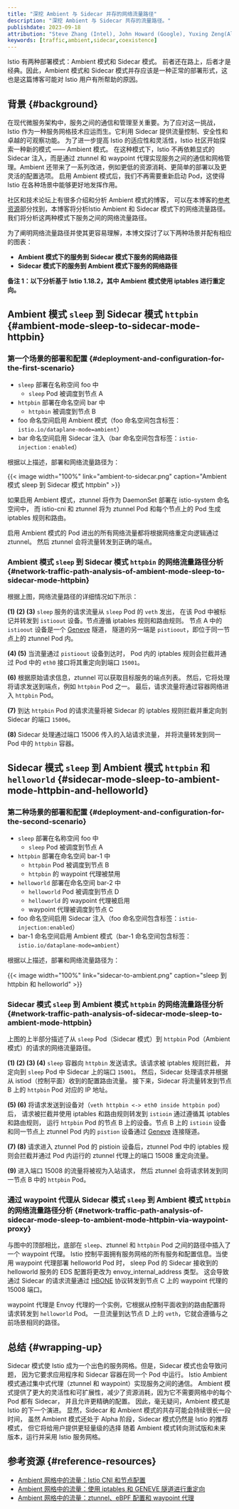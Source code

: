 ```yaml
---
title: "深挖 Ambient 与 Sidecar 并存的网络流量路径"
description: "深挖 Ambient 与 Sidecar 共存的流量路径。"
publishdate: 2023-09-18
attribution: "Steve Zhang (Intel), John Howard (Google), Yuxing Zeng(Alibaba), Peter Jausovec(Solo.io); Translated by Wilson Wu (DaoCloud)"
keywords: [traffic,ambient,sidecar,coexistence]
---
```


Istio 有两种部署模式：Ambient 模式和 Sidecar 模式。
前者还在路上，后者才是经典。因此，Ambient 模式和 Sidecar
模式并存应该是一种正常的部署形式，这也是这篇博客可能对 Istio 用户有所帮助的原因。

## 背景 {#background}

在现代微服务架构中，服务之间的通信和管理至关重要。为了应对这一挑战，
Istio 作为一种服务网格技术应运而生。它利用 Sidecar 提供流量控制、安全性和卓越的可观察功能。
为了进一步提高 Istio 的适应性和灵活性，Istio 社区开始探索一种新的模式 —— Ambient 模式。
在这种模式下，Istio 不再依赖显式的 Sidecar 注入，而是通过 ztunnel 和 waypoint
代理实现服务之间的通信和网格管理。Ambient 还带来了一系列改进，例如更低的资源消耗、更简单的部署以及更灵活的配置选项。
启用 Ambient 模式后，我们不再需要重新启动 Pod，这使得 Istio 在各种场景中能够更好地发挥作用。

社区和技术论坛上有很多介绍和分析 Ambient 模式的博客，
可以在本博客的[参考资源](#reference-resources)部分找到，本博客将分析Istio Ambient 和 Sidecar 模式下的网络流量路径。
我们将分析这两种模式下服务之间的网络流量路径。

为了阐明网络流量路径并使其更容易理解，本博文探讨了以下两种场景并配有相应的图表：

- **Ambient 模式下的服务到 Sidecar 模式下服务的网络路径**
- **Sidecar 模式下的服务到 Ambient 模式下服务的网络路径**

**备注 1：以下分析基于 Istio 1.18.2，其中 Ambient 模式使用 iptables 进行重定向。**

## Ambient 模式 `sleep` 到 Sidecar 模式 `httpbin` {#ambient-mode-sleep-to-sidecar-mode-httpbin}

### 第一个场景的部署和配置 {#deployment-and-configuration-for-the-first-scenario}

- `sleep` 部署在名称空间 foo 中
    - `sleep` Pod 被调度到节点 A
- `httpbin` 部署在命名空间 bar 中
    - `httpbin` 被调度到节点 B
- foo 命名空间启用 Ambient 模式（foo 命名空间包含标签：`istio.io/dataplane-mode=ambient`）
- bar 命名空间启用 Sidecar 注入（bar 命名空间包含标签：`istio-injection：enabled`）

根据以上描述，部署和网络流量路径为：

{{< image width="100%"
    link="ambient-to-sidecar.png"
    caption="Ambient 模式 sleep 到 Sidecar 模式 httpbin"
    >}}

如果启用 Ambient 模式，ztunnel 将作为 DaemonSet 部署在 istio-system 命名空间中，
而 istio-cni 和 ztunnel 将为 ztunnel Pod 和每个节点上的 Pod 生成 iptables 规则和路由。

启用 Ambient 模式的 Pod 进出的所有网络流量都将根据网络重定向逻辑通过 ztunnel。
然后 ztunnel 会将流量转发到正确的端点。

### Ambient 模式 `sleep` 到 Sidecar 模式 `httpbin` 的网络流量路径分析 {#network-traffic-path-analysis-of-ambient-mode-sleep-to-sidecar-mode-httpbin}

根据上图，网络流量路径的详细情况如下所示：

**(1) (2) (3)** `sleep` 服务的请求流量从 `sleep` Pod 的 `veth` 发出，
在该 Pod 中被标记并转发到 `istioout` 设备。节点遵循 iptables 规则和路由规则。
节点 A 中的 `istioout` 设备是一个 [Geneve](https://www.rfc-editor.org/rfc/rfc8926.html) 隧道，
隧道的另一端是 `pistioout`，即位于同一节点上的 ztunnel Pod 内。

**(4) (5)** 当流量通过 `pistioout` 设备到达时，
Pod 内的 iptables 规则会拦截并通过 Pod 中的 `eth0` 接口将其重定向到端口 `15001`。

**(6)** 根据原始请求信息，ztunnel 可以获取目标服务的端点列表。
然后，它将处理将请求发送到端点，例如 `httpbin` Pod 之一。
最后，请求流量将通过容器网络进入 `httpbin` Pod。

**(7)** 到达 `httpbin` Pod 的请求流量将被 Sidecar 的 iptables
规则拦截并重定向到 Sidecar 的端口 `15006`。

**(8)** Sidecar 处理通过端口 15006 传入的入站请求流量，
并将流量转发到同一 Pod 中的 `httpbin` 容器。

## Sidecar 模式 `sleep` 到 Ambient 模式 `httpbin` 和 `helloworld` {#sidecar-mode-sleep-to-ambient-mode-httpbin-and-helloworld}

### 第二种场景的部署和配置 {#deployment-and-configuration-for-the-second-scenario}

- `sleep` 部署在名称空间 foo 中
    - `sleep` Pod 被调度到节点 A
- `httpbin` 部署在命名空间 bar-1 中
    - `httpbin` Pod 被调度到节点 B
    - `httpbin` 的 waypoint 代理被禁用
- `helloworld` 部署在命名空间 bar-2 中
    - `helloworld` Pod 被调度到节点 D
    - `helloworld` 的 waypoint 代理被启用
    - waypoint 代理被调度到节点 C
- foo 命名空间启用 Sidecar 注入（foo 命名空间包含标签：`istio-injection:enabled`）
- bar-1 命名空间启用 Ambient 模式（bar-1 命名空间包含标签：`istio.io/dataplane-mode=ambient`）

根据以上描述，部署和网络流量路径为：

{{< image width="100%"
    link="sidecar-to-ambient.png"
    caption="sleep 到 httpbin 和 helloworld"
    >}}

### Sidecar 模式 `sleep` 到 Ambient 模式 `httpbin` 的网络流量路径分析 {#network-traffic-path-analysis-of-sidecar-mode-sleep-to-ambient-mode-httpbin}

上图的上半部分描述了从 `sleep` Pod（Sidecar 模式）到 `httpbin` Pod（Ambient 模式）的请求的网络流量路径。

**(1) (2) (3) (4)** `sleep` 容器向 `httpbin` 发送请求。该请求被 iptables 规则拦截，
并定向到 `sleep` Pod 中 Sidecar 上的端口 `15001`。
然后，Sidecar 处理请求并根据从 istiod（控制平面）收到的配置路由流量。
接下来，Sidecar 将流量转发到节点 B 上的 `httpbin` Pod 对应的 IP 地址。

**(5) (6)** 将请求发送到设备对（`veth httpbin <-> eth0 inside httpbin pod`）后，
请求被拦截并使用 iptables 和路由规则转发到 `istioin` 通过遵循其 iptables 和路由规则，
运行 `httpbin` Pod 的节点 B 上的设备。节点 B 上的 `istioin` 设备和同一节点上
ztunnel Pod 内的 `pistion` 设备通过 [Geneve](https://www.rfc-editor.org/rfc/rfc8926.html) 连接隧道。

**(7) (8)** 请求进入 ztunnel Pod 的 pistioin 设备后，ztunnel Pod 中的 iptables
规则会拦截并通过 Pod 内运行的 ztunnel 代理上的端口 15008 重定向流量。

**(9)** 进入端口 15008 的流量将被视为入站请求，
然后 ztunnel 会将请求转发到同一节点 B 中的 `httpbin` Pod。

### 通过 waypoint 代理从 Sidecar 模式 `sleep` 到 Ambient 模式 `httpbin` 的网络流量路径分析 {#network-traffic-path-analysis-of-sidecar-mode-sleep-to-ambient-mode-httpbin-via-waypoint-proxy}

与图中的顶部相比，底部在 `sleep`、ztunnel 和 `httpbin` Pod 之间的路径中插入了一个 waypoint 代理。
Istio 控制平面拥有服务网格的所有服务和配置信息。当使用 waypoint 代理部署 helloworld Pod 时，
sleep Pod 的 Sidecar 接收到的 helloworld 服务的 EDS 配置将更改为 envoy_internal_address 类型。
这会导致通过 Sidecar 的请求流量通过
[HBONE](https://docs.google.com/document/d/1Ofqtxqzk-c_wn0EgAXjaJXDHB9KhDuLe-W3YGG67Y8g/edit)
协议转发到节点 C 上的 waypoint 代理的 15008 端口。

waypoint 代理是 Envoy 代理的一个实例，它根据从控制平面收到的路由配置将请求转发到 `helloworld` Pod。
一旦流量到达节点 D 上的 `veth`，它就会遵循与之前场景相同的路径。

## 总结 {#wrapping-up}

Sidecar 模式使 Istio 成为一个出色的服务网格。但是，Sidecar 模式也会导致问题，
因为它要求应用程序和 Sidecar 容器在同一个 Pod 中运行。
Istio Ambient 模式通过集中式代理（ztunnel 和 waypoint）实现服务之间的通信。
Ambient 模式提供了更大的灵活性和可扩展性，减少了资源消耗，因为它不需要网格中的每个 Pod 都有 Sidecar，
并且允许更精确的配置。 因此，毫无疑问，Ambient 模式是 Istio 的下一个演进。
显然，Sidecar 和 Ambient 模式的共存可能会持续很长一段时间，
虽然 Ambient 模式还处于 Alpha 阶段，Sidecar 模式仍然是 Istio 的推荐模式，
但它将给用户提供更轻量级的选择 随着 Ambient 模式转向测试版和未来版本，运行并采用 Istio 服务网格。

## 参考资源 {#reference-resources}

- [Ambient 网格中的流量：Istio CNI 和节点配置](https://www.solo.io/blog/traffic-ambient-mesh-istio-cni-node-configuration/)
- [Ambient 网格中的流量：使用 iptables 和 GENEVE 隧道进行重定向](https://www.solo.io/blog/traffic-ambient-mesh-redirection-iptables-geneve-tunnels/)
- [Ambient 网格中的流量：ztunnel、eBPF 配置和 waypoint 代理](https://www.solo.io/blog/traffic-ambient-mesh-ztunnel-ebpf-waypoint/)
